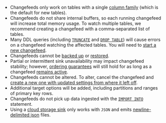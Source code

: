 - Changefeeds only work on tables with a single [column family](https://www.cockroachlabs.com/docs/{{site.current_cloud_version}}/column-families) (which is the default for new tables).
- Changefeeds do not share internal buffers, so each running changefeed will increase total memory usage. To watch multiple tables, we recommend creating a changefeed with a comma-separated list of tables.
- Many DDL queries (including [`TRUNCATE`](https://www.cockroachlabs.com/docs/{{site.current_cloud_version}}/truncate) and [`DROP TABLE`](https://www.cockroachlabs.com/docs/{{site.current_cloud_version}}/drop-table)) will cause errors on a changefeed watching the affected tables. You will need to [start a new changefeed](https://www.cockroachlabs.com/docs/{{site.current_cloud_version}}/create-changefeed#start-a-new-changefeed-where-another-ended).
- Changefeeds cannot be [backed up](https://www.cockroachlabs.com/docs/{{site.current_cloud_version}}/backup) or [restored](https://www.cockroachlabs.com/docs/{{site.current_cloud_version}}/restore).
- Partial or intermittent sink unavailability may impact changefeed stability; however, [ordering guarantees](https://www.cockroachlabs.com/docs/{{site.current_cloud_version}}/stream-data-out-of-cockroachdb-using-changefeeds#ordering-guarantees) will still hold for as long as a changefeed [remains active](https://www.cockroachlabs.com/docs/{{site.current_cloud_version}}/stream-data-out-of-cockroachdb-using-changefeeds#monitor-a-changefeed).
- Changefeeds cannot be altered. To alter, cancel the changefeed and [create a new one with updated settings from where it left off](https://www.cockroachlabs.com/docs/{{site.current_cloud_version}}/create-changefeed#start-a-new-changefeed-where-another-ended).
- Additional target options will be added, including partitions and ranges of primary key rows.
- Changefeeds do not pick up data ingested with the [`IMPORT INTO`](https://www.cockroachlabs.com/docs/{{site.current_cloud_version}}/import-into) statement.
- Using a [cloud storage sink](https://www.cockroachlabs.com/docs/{{site.current_cloud_version}}/create-changefeed#cloud-storage-sink) only works with `JSON` and emits [newline-delimited json](http://ndjson.org) files.
